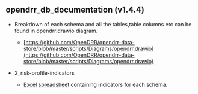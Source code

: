 
## opendrr_db_documentation (v1.4.4)

  

- Breakdown of each schema and all the tables,table columns etc can be found in opendrr.drawio diagram.
	- [https://github.com/OpenDRR/opendrr-data-store/blob/master/scripts/Diagrams/opendrr.drawio](https://github.com/OpenDRR/opendrr-data-store/blob/master/scripts/Diagrams/opendrr.drawio)

- 2_risk-profile-indicators
	- [Excel spreadsheet](../documentation/2_risk-profile-indicators.xlsx) containing indicators for each schema.